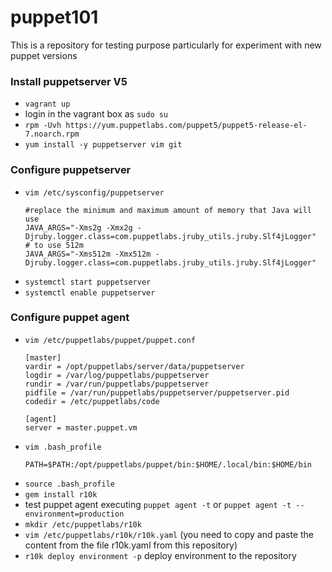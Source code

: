 # puppet101
This is a repository for testing purpose particularly for experiment with new puppet versions

### Install puppetserver V5
  - `vagrant up`
  - login in the vagrant box as `sudo su`
  - `rpm -Uvh https://yum.puppetlabs.com/puppet5/puppet5-release-el-7.noarch.rpm`
  - `yum install -y puppetserver vim git`

### Configure puppetserver
  - `vim /etc/sysconfig/puppetserver`
    ```
    #replace the minimum and maximum amount of memory that Java will use
    JAVA_ARGS="-Xms2g -Xmx2g -Djruby.logger.class=com.puppetlabs.jruby_utils.jruby.Slf4jLogger"
    # to use 512m
    JAVA_ARGS="-Xms512m -Xmx512m -Djruby.logger.class=com.puppetlabs.jruby_utils.jruby.Slf4jLogger"
    ```
  - `systemctl start puppetserver`
  - `systemctl enable puppetserver`

### Configure puppet agent
  - `vim /etc/puppetlabs/puppet/puppet.conf`
    ```
    [master]
    vardir = /opt/puppetlabs/server/data/puppetserver
    logdir = /var/log/puppetlabs/puppetserver
    rundir = /var/run/puppetlabs/puppetserver
    pidfile = /var/run/puppetlabs/puppetserver/puppetserver.pid
    codedir = /etc/puppetlabs/code

    [agent]
    server = master.puppet.vm
    ```
  - `vim .bash_profile`
    ```
    PATH=$PATH:/opt/puppetlabs/puppet/bin:$HOME/.local/bin:$HOME/bin
    ```
  - `source .bash_profile`
  - `gem install r10k`
  - test puppet agent executing `puppet agent -t` or `puppet agent -t --environment=production`
  - `mkdir /etc/puppetlabs/r10k`
  - `vim /etc/puppetlabs/r10k/r10k.yaml` (you need to copy and paste the content from the file r10k.yaml from this repository)
  - `r10k deploy environment -p` deploy environment to the repository
